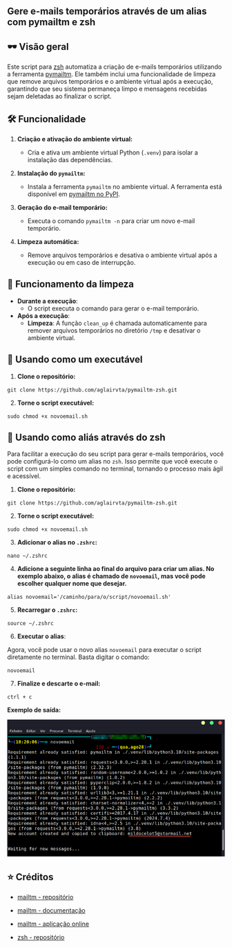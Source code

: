 ## Gere e-mails temporários através de um alias com pymailtm e zsh

## 🕶 Visão geral

Este script para [zsh](https://is.gd/9tbVJ8) automatiza a criação de e-mails temporários utilizando a ferramenta [pymailtm](https://is.gd/TFc6fU). Ele também inclui uma funcionalidade de limpeza que remove arquivos temporários e o ambiente virtual após a execução, garantindo que seu sistema permaneça limpo e mensagens recebidas sejam deletadas ao finalizar o script.

## 🛠️ Funcionalidade

1. **Criação e ativação do ambiente virtual:**
   
   - Cria e ativa um ambiente virtual Python (`.venv`) para isolar a instalação das dependências.

2. **Instalação do `pymailtm`:**
   
   - Instala a ferramenta `pymailtm` no ambiente virtual. A ferramenta está disponível em [pymailtm no PyPI](https://pypi.org/project/pymailtm/).

3. **Geração do e-mail temporário:**
   
   - Executa o comando `pymailtm -n` para criar um novo e-mail temporário.

4. **Limpeza automática:**
   
   - Remove arquivos temporários e desativa o ambiente virtual após a execução ou em caso de interrupção.

## 🧹 Funcionamento da limpeza

- **Durante a execução**:
  - O script executa o comando para gerar o e-mail temporário.
- **Após a execução**:
  - **Limpeza**: A função `clean_up` é chamada automaticamente para remover arquivos temporários no diretório `/tmp` e desativar o ambiente virtual.

## 🔧 Usando como um executável

1. **Clone o repositório:**

```
git clone https://github.com/aglairvta/pymailtm-zsh.git
```

2. **Torne o script executável:**

```
sudo chmod +x novoemail.sh
```

## 🧩 Usando como aliás através do zsh

Para facilitar a execução do seu script para gerar e-mails temporários, você pode configurá-lo como um alias no `zsh`. Isso permite que você execute o script com um simples comando no terminal, tornando o processo mais ágil e acessível.

1. **Clone o repositório:**

```
git clone https://github.com/aglairvta/pymailtm-zsh.git
```

2. **Torne o script executável:**

```
sudo chmod +x novoemail.sh
```

3. **Adicionar o alias no `.zshrc`:**

```
nano ~/.zshrc
```

4. **Adicione a seguinte linha ao final do arquivo para criar um alias. No exemplo abaixo, o alias é chamado de `novoemail`, mas você pode escolher qualquer nome que desejar.**

```
alias novoemail='/caminho/para/o/script/novoemail.sh'
```

5. **Recarregar o `.zshrc`:**

```
source ~/.zshrc
```

6. **Executar o alias**:

Agora, você pode usar o novo alias `novoemail` para executar o script diretamente no terminal. Basta digitar o comando:

```
novoemail
```

7. **Finalize e descarte o e-mail:**

```
ctrl + c
```

**Exemplo de saída:**

![e-mail gerado através da aliás e pymailtm](ex.png)

## ⭐ Créditos

- [mailtm - repositório](https://is.gd/TFc6fU)

- [mailtm - documentação](https://is.gd/GOym9G)

- [mailtm - aplicação online](https://is.gd/HOG3SF)

- [zsh - repositório](https://is.gd/9tbVJ8)

